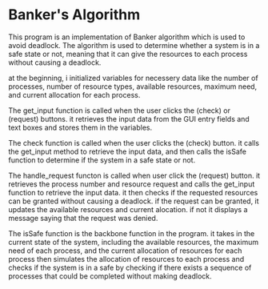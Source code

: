
# Banker's Algorithm

This program is an implementation of Banker algorithm which is used to avoid deadlock.
The algorithm is used to determine whether a system is in a safe state or not, 
meaning that it can give the resources to each process without causing a deadlock.

at the beginning, i initialized variables for necessery data like the number of processes, 
number of resource types, available resources, maximum need, and current allocation for each process.

The get_input function is called when the user clicks the (check) or (request) buttons.
it retrieves the input data from the GUI entry fields and text boxes and stores them in the variables.

The check function is called when the user clicks the (check) button.
it calls the get_input method to retrieve the input data, and then calls the isSafe function to determine if the system in a safe state or not.

The handle_request functon is called when user click the (request) button. 
it retrieves the process number and resource request and calls the get_input function to retrieve the input data. 
it then checks if the requested resources can be granted without causing a deadlock. 
if the request can be granted, it updates the available resources and current alocation.
if not it displays a message saying that the request was denied.

The isSafe function is the backbone function in the program. 
it takes in the current state of the system, including the available resources, the maximum need of each process, and the current allocation of resources for each process 
then simulates the allocation of resources to each process and checks if the system is in a safe by checking if there exists a sequence of processes that could be completed without making deadlock.
